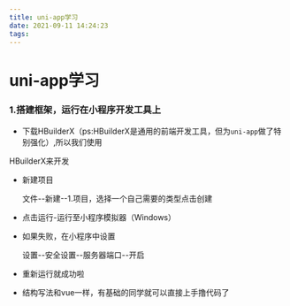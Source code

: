 ```yaml
---
title: uni-app学习
date: 2021-09-11 14:24:23
tags:
---
```

# uni-app学习

### 1.搭建框架，运行在小程序开发工具上

- 下载HBuilderX（ps:HBuilderX是通用的前端开发工具，但为`uni-app`做了特别强化）,所以我们使用

HBuilderX来开发

<!-- more -->

- 新建项目

  文件--新建--1.项目，选择一个自己需要的类型点击创建

- 点击运行-运行至小程序模拟器（Windows）

- 如果失败，在小程序中设置

  设置--安全设置--服务器端口--开启

- 重新运行就成功啦

- 结构写法和vue一样，有基础的同学就可以直接上手撸代码了

  

  
